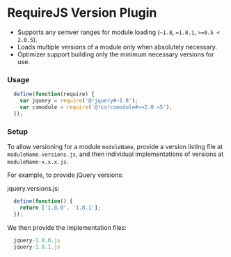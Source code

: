 RequireJS Version Plugin
===

* Supports any semver ranges for module loading (`~1.8`, `=1.8.1`, `>=0.5 < 2.0.5`).
* Loads multiple versions of a module only when absolutely necessary.
* Optimizer support building only the minimum necessary versions for use.

### Usage
```javascript
  define(function(require) {
    var jquery = require('@!jquery#~1.8');
    var csmodule = require('@!cs!csmodule#>=2.0 <5');
  });
```

### Setup

To allow versioning for a module `moduleName`, provide a version listing file at `moduleName.versions.js`, and then
individual implementations of versions at `moduleName-x.x.x.js`.

For example, to provide jQuery versions:

jquery.versions.js:
```javascript
  define(function() { 
    return ['1.8.0', '1.8.1'];
  });
```

We then provide the implementation files:
```javascript
  jquery-1.8.0.js
  jquery-1.8.1.js
```
